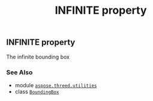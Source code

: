 ﻿---
title: INFINITE property
second_title: Aspose.3D for Python via .NET API References
description: 
type: docs
weight: 80
url: /aspose.threed.utilities/boundingbox/infinite/
is_root: false
---

## INFINITE property


The infinite bounding box

### See Also
* module [`aspose.threed.utilities`](../../)
* class [`BoundingBox`](/3d/python-net/aspose.threed.utilities/boundingbox)
